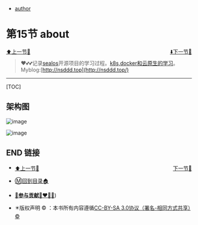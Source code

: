 + [author](http://nsddd.top)

# 第15节 about

<div><a href = '14.md' style='float:left'>⬆️上一节🔗  </a><a href = '16.md' style='float: right'>  ⬇️下一节🔗</a></div>
<br>

> ❤️💕💕记录[sealos](https://github.com/cubxxw/sealos)开源项目的学习过程。[k8s,docker和云原生的学习](https://github.com/cubxxw/sealos)。Myblog:[http://nsddd.top](http://nsddd.top/)

---
[TOC]

## 架构图

![image](http://sm.nsddd.top/sm202301111604149.png)



![image](http://sm.nsddd.top/sm202301111605090.png)





## END 链接
<ul><li><div><a href = '14.md' style='float:left'>⬆️上一节🔗  </a><a href = '16.md' style='float: right'>  ️下一节🔗</a></div></li></ul>

+ [Ⓜ️回到目录🏠](../README.md)

+ [**🫵参与贡献💞❤️‍🔥💖**](https://nsddd.top/archives/contributors))

+ ✴️版权声明 &copy; ：本书所有内容遵循[CC-BY-SA 3.0协议（署名-相同方式共享）&copy;](http://zh.wikipedia.org/wiki/Wikipedia:CC-by-sa-3.0协议文本) 
